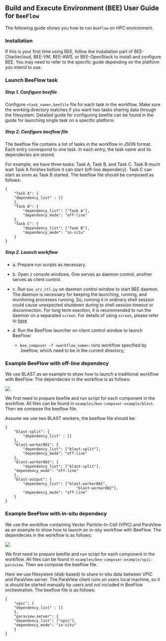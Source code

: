 ## Build and Execute Environment (BEE) User Guide for `BeeFlow`

The following guide shows you how to run `BeeFlow` on HPC environment.

### Installation

If this is your first time using BEE, follow the installation part of BEE-Charliecloud, BEE-VM, BEE-AWS, or BEE-OpenStack to install and configure BEE. You may need to refer to the specific guide depending on the platform you intend to use.


### Launch BeeFlow task

##### Step 1. Configure beefile
Configure `<task_name>.beefile` file for each task in the workflow. Make sure the working directory matches if you want two tasks sharing data through the filesystem. Detailed guide for configuring beefile can be found in the guide for launching single task on a specific platform.

##### Step 2. Configure beeflow file
The beeflow file contains a list of tasks in the workflow in JSON format. Each entry correspond to one task. In each entry, the task name and its dependecies are stored. 

For example, we have three tasks: Task A, Task B, and Task C. Task B much wait Task A finishes before it can start (off-line dependecy). Task C can start as soon as Task B started. The beeflow file should be composed as follows:

````
{
    "Task A": {
	"dependency_list" : [] 
    },
    "Task B": {
		"dependency_list": ["Task A"],
		"dependency_mode": "off-line"
    },
    "Task C": {
		"dependency_list": ["Task B"],
		"dependency_mode": "in-situ"
    }
}

````

##### Step 2. Launch workflow
* a. Prepare run scripts as necessary.
* b. Open `2` console windows. One serves as daemon control, another serves as client control.
* c. Run `bee_orc_ctl.py` on daemon control window to start BEE daemon. The daemon is necessary for keeping the launching, running, and monitoring processes running. So, running it in ordinary shell session could cause unexpected shutdown during to shell session timeout or disconnection. For long term exection, it is recommended to run the daemon on a separated `screen`. For details of using `screen`, please refer to [here](https://www.rackaid.com/blog/linux-screen-tutorial-and-how-to/)

* d. Run the BeeFlow launcher on client control window to launch BeeFlow:
  * `bee_composer -f <workflow_name>`: runs workflow specified by <workflow>.beeflow, which need to be in the current directory;
  
### Example BeeFlow with off-line dependecy
We use BLAST as an example to show how to launch a traditional workflow with BeeFlow. The dependecies in the workflow is as follows:

![](https://raw.githubusercontent.com/lanl/BEE_Private/jieyang-dev/doc/figures/blast-dag.jpg?token=ABmT_ZEKIl0Z-NZXBj7vVcfINpi3580rks5bA0SqwA%3D%3D)

We first need to prepare beefile and run script for each component in the workflow. All files can be found in `examples/bee-composer-example/blast`. Then we compose the beeflow file.

Assume we use two BLAST workers, the beeflow file should be:

````
{
    "blast-split": {
		"dependency_list" : [] 
    },
    "blast-worker001": {
		"dependency_list": ["blast-split"],
		"dependency_mode": "off-line"
    },
    "blast-worker002": {
    	"dependency_list": ["blast-split"],
	"dependency_mode": "off-line"
    },
    "blast-output": {
        "dependency_list": ["blast-worker001",
        						"blast-worker002"],
        "dependency_mode": "off-line"
    }
}

````

### Example BeeFlow with in-situ dependecy
We use the worklfow containing Vector Particle-In-Cell (VPIC) and ParaView as an example to show how to launch an in-sity workflow with BeeFlow. The dependecies in the workflow is as follows:

![](https://raw.githubusercontent.com/lanl/BEE_Private/jieyang-dev/doc/figures/vpic-dag.jpg?token=ABmT_eQtKH9nU-GfjIExHNo3JW-jey40ks5bA0TYwA%3D%3D)

We first need to prepare beefile and run script for each component in the workflow. All files can be found in `examples/bee-composer-example/vpic-paraview`. Then we compose the beeflow file.

Here we use filesystem (disk-based) to share in-situ data between VPIC and ParaView server. The ParaView client runs on users local machine, so it is should be started manually by users and not included in BeeFlow orchestration. The beeflow file is as follows:

````
{
    "vpic": {
	"dependency_list" : [] 
    },
    "paraview-server": {
	"dependency_list": ["vpic"],
	"dependency_mode": "in-situ"
    }
}
````


 

   







